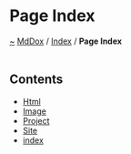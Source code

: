 <a id="page-index"></a>
<h1>Page Index</h1>
<a href="https://github.com/CharlesCarley/MdDox#~">~</a>
<a href="indexpage.md#mddox">MdDox</a>
<span class="inline-text">/</span>
<a href="index.md#index">Index</a>
<span class="inline-text">/</span>
<span class="bold-text"><b>Page Index</b></span>
<br/>
<br/>
<a id="contents"></a>
<h2>Contents</h2>
<ul>
<li><a href="Html.md#html">Html</a>
</li>
<li><a href="Image.md#image">Image</a>
</li>
<li><a href="Project.md#project">Project</a>
</li>
<li><a href="Site.md#site">Site</a>
</li>
<li><a href="indexpage.md#index">index</a>
</li>
</ul>
</div>
</div>
</body>
</html>
